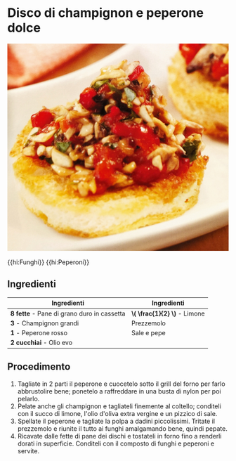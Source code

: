 # Disco di champignon e peperone dolce

![](img/Disco-di-champignon-e-peperone-dolce.jpg)

{{hi:Funghi}}
{{hi:Peperoni}}

## Ingredienti

| Ingredienti                  | Ingredienti             |
| ---------------------------- | ----------------------- |
| **8 fette** - Pane di grano duro in cassetta | **\\( \frac{1}{2} \\)** - Limone |
| **3** - Champignon grandi | Prezzemolo |
| **1** - Peperone rosso | Sale e pepe |
| **2 cucchiai** - Olio evo |  |

## Procedimento

1. Tagliate in 2 parti il peperone e cuocetelo sotto il grill del forno per farlo abbrustolire bene; ponetelo a raffreddare in una busta di nylon per poi pelarlo.
1. Pelate anche gli champignon e tagliateli finemente al coltello; conditeli con il succo di limone, l'olio d'oliva extra vergine e un pizzico di sale.
1. Spellate il peperone e tagliate la polpa a dadini piccolissimi. Tritate il prezzemolo e riunite il tutto ai funghi amalgamando bene, quindi pepate. 
1. Ricavate dalle fette di pane dei dischi e tostateli in forno fino a renderli dorati in superficie. Conditeli con il composto di funghi e peperoni e servite.
